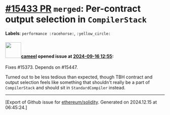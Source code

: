 # [\#15433 PR](https://github.com/ethereum/solidity/pull/15433) `merged`: Per-contract output selection in `CompilerStack`
**Labels**: `performance :racehorse:`, `:yellow_circle:`


#### <img src="https://avatars.githubusercontent.com/u/137030?v=4" width="50">[cameel](https://github.com/cameel) opened issue at [2024-09-16 12:55](https://github.com/ethereum/solidity/pull/15433):

Fixes #15373.
Depends on #15447.

Turned out to be less tedious than expected, though TBH contract and output selection feels like something that shouldn't really be a part of `CompilerStack` and should sit in `StandardCompiler` instead.




-------------------------------------------------------------------------------



[Export of Github issue for [ethereum/solidity](https://github.com/ethereum/solidity). Generated on 2024.12.15 at 06:45:24.]
